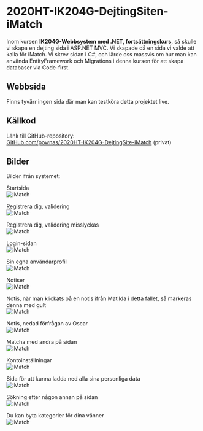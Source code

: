 # 2020HT-IK204G-DejtingSiten-iMatch
Inom kursen **IK204G-Webbsystem med .NET, fortsättningskurs**, så skulle vi skapa en dejting sida i ASP.NET MVC. Vi skapade då en sida vi valde att kalla för iMatch. Vi skrev sidan i C#, och lärde oss massvis om hur man kan använda EntityFramework och Migrations i denna kursen för att skapa databaser via Code-first.

## Webbsida
Finns tyvärr ingen sida där man kan testköra detta projektet live.

## Källkod
Länk till GitHub-repository:  
[GitHub.com/pownas/2020HT-IK204G-DejtingSite-iMatch](https://github.com/pownas/2020HT-IK204G-DejtingSite-iMatch) (privat)

## Bilder
Bilder ifrån systemet:  
  
Startsida  
![iMatch](./Bild01.png)


Registrera dig, validering  
![iMatch](./Bild02.png)


Registrera dig, validering misslyckas  
![iMatch](./Bild03.png)


Login-sidan  
![iMatch](./Bild04.png)


Sin egna användarprofil  
![iMatch](./Bild05.png)


Notiser  
![iMatch](./Bild06.png)


Notis, när man klickats på en notis ifrån Matilda i detta fallet, så markeras denna med gult  
![iMatch](./Bild07.png)


Notis, nedad förfrågan av Oscar  
![iMatch](./Bild11.png)


Matcha med andra på sidan  
![iMatch](./Bild08.png)


Kontoinställningar  
![iMatch](./Bild09.png)


Sida för att kunna ladda ned alla sina personliga data  
![iMatch](./Bild10.png)


Sökning efter någon annan på sidan  
![iMatch](./Bild12.png)


Du kan byta kategorier för dina vänner  
![iMatch](./Bild13.png)
